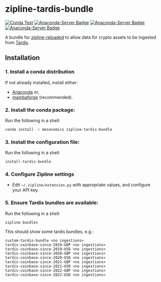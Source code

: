 # zipline-tardis-bundle

[![Conda Test](https://github.com/phelps-sg/zipline-tardis-bundle/actions/workflows/conda_test.yml/badge.svg)](https://github.com/phelps-sg/zipline-tardis-bundle/actions/workflows/conda_test.yml)
[![Anaconda-Server Badge](https://anaconda.org/mesonomics/zipline-tardis-bundle/badges/platforms.svg)](https://anaconda.org/mesonomics/zipline-tardis-bundle)
[![Anaconda-Server Badge](https://anaconda.org/mesonomics/zipline-tardis-bundle/badges/version.svg)](https://anaconda.org/mesonomics/zipline-tardis-bundle)
[![Anaconda-Server Badge](https://anaconda.org/mesonomics/zipline-tardis-bundle/badges/downloads.svg)](https://anaconda.org/mesonomics/zipline-tardis-bundle)

A bundle for [zipline-reloaded](https://zipline.ml4trading.io/) to allow data for crypto assets to be ingested from 
[Tardis](https://tardis.dev/).

## Installation

### 1. Install a conda distribution

If not already installed, install either:

- [Anaconda](https://www.anaconda.com/download/) or,
- [mambaforge](https://github.com/conda-forge/miniforge#mambaforge) (recommended).

### 2. Install the conda package:

Run the following in a shell:

~~~bash
conda install -c mesonomics zipline-tardis-bundle
~~~

### 3. Install the configuration file:

Run the following in a shell:

~~~bash
install-tardis-bundle
~~~

### 4. Configure Zipline settings

- Edit `~/.zipline/extension.py` with appropriate values, and configure your API key.

### 5. Ensure Tardis bundles are available:

Run the following in a shell:

~~~bash
zipline bundles
~~~

This should show some tardis bundles, e.g.:

~~~
custom-tardis-bundle <no ingestions>
tardis-coinbase-since-2019-GBP <no ingestions>
tardis-coinbase-since-2019-USD <no ingestions>
tardis-coinbase-since-2020-GBP <no ingestions>
tardis-coinbase-since-2020-USD <no ingestions>
tardis-coinbase-since-2021-GBP <no ingestions>
tardis-coinbase-since-2021-USD <no ingestions>
tardis-coinbase-since-2022-GBP <no ingestions>
tardis-coinbase-since-2022-USD <no ingestions>
~~~
